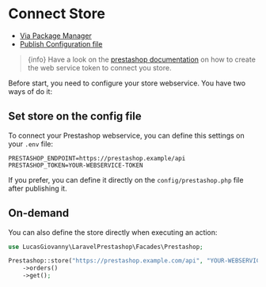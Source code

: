 # Connect Store

-   [Via Package Manager](#composer)
-   [Publish Configuration file](#publish-configuratio)

> {info} Have a look on the <a href="https://devdocs.prestashop.com/1.7/webservice/tutorials/creating-access/" target="_blank">prestashop documentation</a> on how to create the web service token to connect you store.

Before start, you need to configure your store webservice. You have two ways of do it:

<a name="composer"></a>

## Set store on the config file

To connect your Prestashop webservice, you can define this settings on your `.env` file:

```env
PRESTASHOP_ENDPOINT=https://prestashop.example/api
PRESTASHOP_TOKEN=YOUR-WEBSERVICE-TOKEN
```

If you prefer, you can define it directly on the `config/prestashop.php` file after publishing it.

<a name="composer"></a>

## On-demand

You can also define the store directly when executing an action:

```php
use LucasGiovanny\LaravelPrestashop\Facades\Prestashop;

Prestashop::store("https://prestashop.example.com/api", "YOUR-WEBSERVICE-TOKEN")
    ->orders()
    ->get();
```
